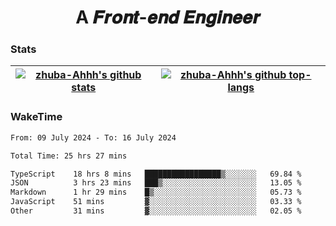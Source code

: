 <h1 align="center">A 𝑭𝒓𝒐𝒏𝒕-𝒆𝒏𝒅 𝑬𝒏𝒈𝒊𝒏𝒆𝒆𝒓</h1>

### Stats

| <a href="https://github.com/zhuba-Ahhh"><img align="center" src="https://github-readme-stats.vercel.app/api?username=zhuba-Ahhh&hide_title=true&hide_border=true&show_icons=trueline_height=21&text_color=000&icon_color=000&bg_color=0,ea6161,ffc64d,fffc4d,52fa5a&theme=graywhite" alt="zhuba-Ahhh's github stats" /> </a> | <a href="https://github.com/zhuba-Ahhh"><img align="center" src="https://github-readme-stats.vercel.app/api/top-langs/?username=zhuba-Ahhh&hide_title=true&hide_border=true&layout=compact&hide_border=true&show_icons=trueline_height=40&text_color=000&icon_color=000&bg_color=0,ea6161,ffc64d,fffc4d,52fa5a&theme=graywhite&langs_count=6" alt="zhuba-Ahhh's github top-langs"/> </a> |
| ------------- | ------------- |

### WakeTime

<!--START_SECTION:waka-->

```txt
From: 09 July 2024 - To: 16 July 2024

Total Time: 25 hrs 27 mins

TypeScript    18 hrs 8 mins   █████████████████▒░░░░░░░   69.84 %
JSON          3 hrs 23 mins   ███▒░░░░░░░░░░░░░░░░░░░░░   13.05 %
Markdown      1 hr 29 mins    █▒░░░░░░░░░░░░░░░░░░░░░░░   05.73 %
JavaScript    51 mins         ▓░░░░░░░░░░░░░░░░░░░░░░░░   03.33 %
Other         31 mins         ▓░░░░░░░░░░░░░░░░░░░░░░░░   02.05 %
```

<!--END_SECTION:waka-->
